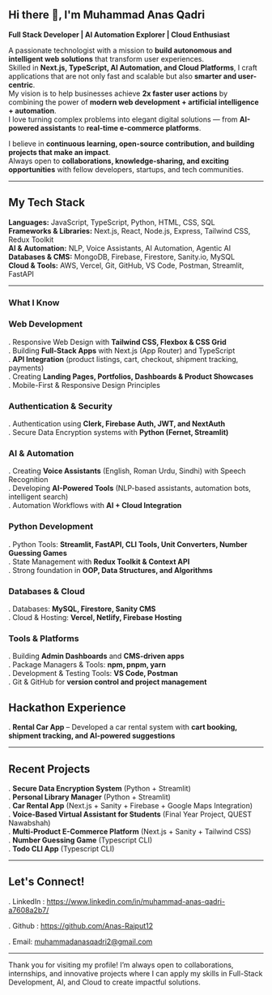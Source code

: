 ## Hi there 👋, I'm Muhammad Anas Qadri 

**Full Stack Developer | AI Automation Explorer | Cloud Enthusiast**  

A passionate technologist with a mission to **build autonomous and intelligent web solutions** that transform user experiences.  
Skilled in **Next.js, TypeScript, AI Automation, and Cloud Platforms**, I craft applications that are not only fast and scalable but also **smarter and user-centric**.  
My vision is to help businesses achieve **2x faster user actions** by combining the power of **modern web development + artificial intelligence + automation**.  
I love turning complex problems into elegant digital solutions — from **AI-powered assistants** to **real-time e-commerce platforms**.  

I believe in **continuous learning, open-source contribution, and building projects that make an impact**.  
Always open to **collaborations, knowledge-sharing, and exciting opportunities** with fellow developers, startups, and tech communities.  
______________________________________________________________________________________________________________________________________________________________________________

## My Tech Stack  
**Languages:** JavaScript, TypeScript, Python, HTML, CSS, SQL  
**Frameworks & Libraries:** Next.js, React, Node.js, Express, Tailwind CSS, Redux Toolkit  
**AI & Automation:** NLP, Voice Assistants, AI Automation, Agentic AI  
**Databases & CMS:** MongoDB, Firebase, Firestore, Sanity.io, MySQL  
**Cloud & Tools:** AWS, Vercel, Git, GitHub, VS Code, Postman, Streamlit, FastAPI  
______________________________________________________________________________________________________________________________________________________________________________

### What I Know  
### Web Development  
. Responsive Web Design with **Tailwind CSS, Flexbox & CSS Grid**  
. Building **Full-Stack Apps** with Next.js (App Router) and TypeScript  
. **API Integration** (product listings, cart, checkout, shipment tracking, payments)  
. Creating **Landing Pages, Portfolios, Dashboards & Product Showcases**  
. Mobile-First & Responsive Design Principles  

### Authentication & Security  
. Authentication using **Clerk, Firebase Auth, JWT, and NextAuth**  
. Secure Data Encryption systems with **Python (Fernet, Streamlit)**  

### AI & Automation  
. Creating **Voice Assistants** (English, Roman Urdu, Sindhi) with Speech Recognition  
. Developing **AI-Powered Tools** (NLP-based assistants, automation bots, intelligent search)  
. Automation Workflows with **AI + Cloud Integration**  

### Python Development  
. Python Tools: **Streamlit, FastAPI, CLI Tools, Unit Converters, Number Guessing Games**  
. State Management with **Redux Toolkit & Context API**  
. Strong foundation in **OOP, Data Structures, and Algorithms**  

### Databases & Cloud  
. Databases: **MySQL, Firestore, Sanity CMS**  
. Cloud & Hosting: **Vercel, Netlify, Firebase Hosting**  

### Tools & Platforms  
. Building **Admin Dashboards** and **CMS-driven apps**  
. Package Managers & Tools: **npm, pnpm, yarn**  
. Development & Testing Tools: **VS Code, Postman**  
. Git & GitHub for **version control and project management**  

## Hackathon Experience  
. **Rental Car App** – Developed a car rental system with **cart booking, shipment tracking, and AI-powered suggestions**  
______________________________________________________________________________________________________________________________________________________________________________


## Recent Projects  
. **Secure Data Encryption System** (Python + Streamlit)  
. **Personal Library Manager** (Python + Streamlit)  
. **Car Rental App** (Next.js + Sanity + Firebase + Google Maps Integration)  
. **Voice-Based Virtual Assistant for Students** (Final Year Project, QUEST Nawabshah)  
. **Multi-Product E-Commerce Platform** (Next.js + Sanity + Tailwind CSS)  
. **Number Guessing Game** (Typescript CLI)  
. **Todo CLI App** (Typescript CLI)
______________________________________________________________________________________________________________________________________________________________________________

## Let's Connect!  
. LinkedIn : https://www.linkedin.com/in/muhammad-anas-qadri-a7608a2b7/

. Github :  https://github.com/Anas-Rajput12

. Email: muhammadanasqadri2@gmail.com
______________________________________________________________________________________________________________________________________________________________________________

Thank you for visiting my profile! I’m always open to collaborations, internships, and innovative projects where I can apply my skills in Full-Stack Development, AI, and Cloud to create impactful solutions.


